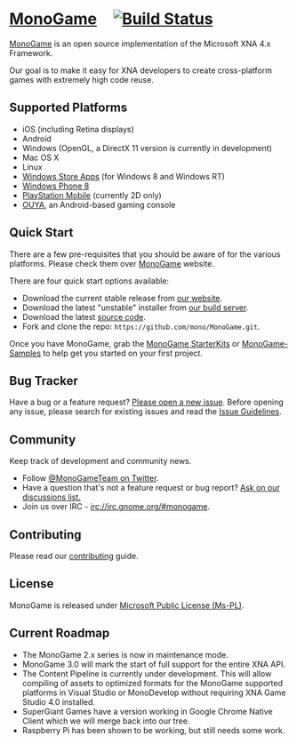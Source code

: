 # [MonoGame](http://monogame.net/) <a href='http://monogame.net/' target='_blank'><img src='https://github.com/mono/MonoGame/blob/develop/Graphics/Logos/MonogameLogo32x32.png?raw=true' width='16' height='16'></a> [![Build Status](http://build.monogame.net/job/develop-win/badge/icon)](http://build.monogame.net/job/develop-win/)

[MonoGame](http://monogame.net) is an open source implementation of the Microsoft XNA 4.x Framework. 

Our goal is to make it easy for XNA developers to create cross-platform games with extremely high code reuse.

## Supported Platforms

* iOS (including Retina displays)
* Android
* Windows (OpenGL, a DirectX 11 version is currently in development)
* Mac OS X
* Linux
* [Windows Store Apps](http://dev.windows.com) (for Windows 8 and Windows RT)
* [Windows Phone 8](http://dev.windowsphone.com)
* [PlayStation Mobile](https://psm.playstation.net/portal/en/index.html) (currently 2D only)
* [OUYA](http://ouya.tv), an Android-based gaming console

## Quick Start

There are a few pre-requisites that you should be aware of for the various platforms. Please check them over [MonoGame](http://monogame.net/downloads) website.

There are four quick start options available:
* Download the current stable release from [our website](http://monogame.net/downloads).
* Download the latest "unstable" installer from [our build server](http://build.monogame.net/job/develop-win/lastSuccessfulBuild/artifact/Installers/Windows/).
* Download the latest [source code](https://github.com/mono/MonoGame/archive/develop.zip).
* Fork and clone the repo: `https://github.com/mono/MonoGame.git`.

Once you have MonoGame, grab the [MonoGame StarterKits](https://github.com/kungfubanana/MonoGame-StarterKits) or [MonoGame-Samples](https://github.com/CartBlanche/MonoGame-Samples) to help get you started on your first project.

## Bug Tracker

Have a bug or a feature request? [Please open a new issue](https://github.com/mono/MonoGame/issues). Before opening any issue, please search for existing issues and read the [Issue Guidelines](https://github.com/necolas/issue-guidelines).

## Community

Keep track of development and community news.

* Follow [@MonoGameTeam on Twitter](https://twitter.com/monogameteam).
* Have a question that's not a feature request or bug report? [Ask on our discussions list.](http://monogame.codeplex.com/discussions)
* Join us over IRC - [irc://irc.gnome.org/#monogame](http://mibbit.com/?server=irc.gnome.org&channel=%23monogame). 

## Contributing

Please read our [contributing](https://github.com/mono/MonoGame/blob/develop/CONTRIBUTING.md) guide.

## License

MonoGame is released under [Microsoft Public License (Ms-PL)](https://github.com/mono/MonoGame/blob/develop/LICENSE.txt).

## Current Roadmap

* The MonoGame 2.x series is now in maintenance mode.
* MonoGame 3.0 will mark the start of full support for the entire XNA API.
* The Content Pipeline is currently under development. This will allow compiling of assets to optimized formats for the MonoGame supported platforms in Visual Studio or MonoDevelop without requiring XNA Game Studio 4.0 installed.
* SuperGiant Games have a version working in Google Chrome Native Client which we will merge back into our tree.
* Raspberry Pi has been shown to be working, but still needs some work.
